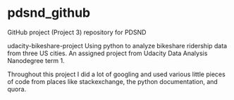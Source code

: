 # pdsnd_github
GitHub project (Project 3) repository for PDSND

udacity-bikeshare-project Using python to analyze bikeshare ridership data from three US cities. An assigned project from Udacity Data Analysis Nanodegree term 1.

Throughout this project I did a lot of googling and used various little pieces of code from places like stackexchange, the python documentation, and quora.
